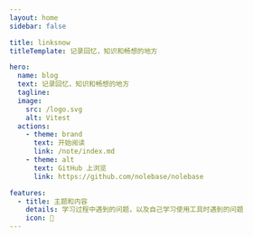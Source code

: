 ```yaml
---
layout: home
sidebar: false

title: linksnow
titleTemplate: 记录回忆，知识和畅想的地方

hero:
  name: blog
  text: 记录回忆，知识和畅想的地方
  tagline: 
  image:
    src: /logo.svg
    alt: Vitest
  actions:
    - theme: brand
      text: 开始阅读
      link: /note/index.md
    - theme: alt
      text: GitHub 上浏览
      link: https://github.com/nolebase/nolebase

features:
  - title: 主题和内容
    details: 学习过程中遇到的问题，以及自己学习使用工具时遇到的问题
    icon: 🌈
---
```


<HomePage />
